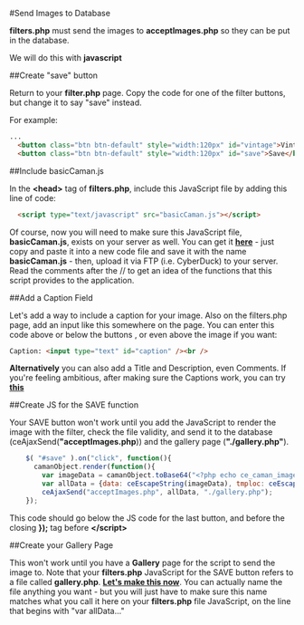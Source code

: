 #Send Images to Database

**filters.php** must send the images to **acceptImages.php** so they can be put in the database.

We will do this with **javascript**

##Create "save" button

Return to your **filter.php** page. Copy the code for one of the filter buttons, but change it to say "save" instead.

For example:

```html
...
  <button class="btn btn-default" style="width:120px" id="vintage">Vintage</button>
  <button class="btn btn-default" style="width:120px" id="save">Save</button>

```

##Include basicCaman.js

In the **&lt;head&gt;** tag of **filters.php**, include this JavaScript file by adding this line of code:

```html
  <script type="text/javascript" src="basicCaman.js"></script>
```
Of course, now you will need to make sure this JavaScript file, **basicCaman.js**, exists on your server as well. You can get it **[here]()** - just copy and paste it into a new code file and save it with the name **basicCaman.js** - then, upload it via FTP (i.e. CyberDuck) to your server. Read the comments after the // to get an idea of the functions that this script provides to the application. 

##Add a Caption Field

Let's add a way to include a caption for your image. Also on the filters.php page, add an input like this somewhere on the page. You can enter this code above or below the buttons , or even above the image if you want:

```html
Caption: <input type="text" id="caption" /><br />
```

**Alternatively** you can also add a Title and Description, even Comments. If you're feeling ambitious, after making sure the Captions work, you can try **[this]()**

##Create JS for the SAVE function

Your SAVE button won't work until you add the JavaScript to render the image with the filter, check the file validity, and send it to the database (ceAjaxSend(**"acceptImages.php**)) and the gallery page (**"./gallery.php"**).

```javascript
    $( "#save" ).on("click", function(){
      camanObject.render(function(){
        var imageData = camanObject.toBase64("<?php echo ce_caman_image_type($image_extension); ?>");
        var allData = {data: ceEscapeString(imageData), tmploc: ceEscapeString("<?php echo $target_file; ?>"), type: "<?php echo $image_extension; ?>", caption: ceEscapeString($("#caption").val())};
        ceAjaxSend("acceptImages.php", allData, "./gallery.php");
    });
```
This code should go below the JS code for the last button, and before the closing **});** tag before **&lt;/script&gt;**

##Create your Gallery Page

This won't work until you have a **Gallery** page for the script to send the image to. Note that your **filters.php** JavaScript for the SAVE button refers to a file called **gallery.php**. **[Let's make this now](https://github.com/DesignCodeBuild/basiccamanjs/blob/master/day4/5-Gallery.md)**. You can actually name the file anything you want - but you will just have to make sure this name matches what you call it here on your **filters.php** file JavaScript, on the line that begins with "var allData..."

